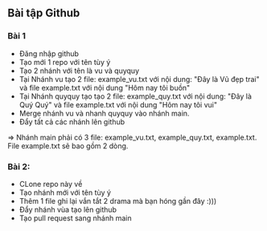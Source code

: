 ## Bài tập Github 
### Bài 1
+ Đăng nhập github
+ Tạo mới 1 repo với tên tùy ý 
+ Tạo 2 nhánh với tên là vu và quyquy
+ Tại Nhánh vu tạo 2 file: example_vu.txt với nội dung: "Đây là Vũ đẹp trai" và file example.txt với nội dung "Hôm nay tôi buồn"
+ Tại Nhánh quyquy tạo tạo 2 file: example_quy.txt với nội dung: "Đây là Quý Quý" và file example.txt với nội dung "Hôm nay tôi vui"
+ Merge nhánh vu và nhanh quyquy vào nhánh main.
+ Đẩy tất cả các nhánh lên github 

=> Nhánh main phải có 3 file: example_vu.txt, example_quy.txt, example.txt. File example.txt sẽ bao gồm 2 dòng.

### Bài 2: 
+ CLone repo này về 
+ Tạo nhánh mới với tên tùy ý
+ Thêm 1 file ghi lại vắn tắt 2 drama mà bạn hóng gần đây :)))
+ Đẩy nhánh vùa tạo lên github 
+ Tạo pull request sang nhánh main 

